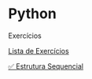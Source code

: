 <h1>Python</h1>
<p>Exercícios</p>
<p><a href="https://wiki.python.org.br/ListaDeExercicios">Lista de Exercícios</a></p>
<p>    <a href="https://wiki.python.org.br/EstruturaSequencial">&#x2705; Estrutura Sequencial</a></p>